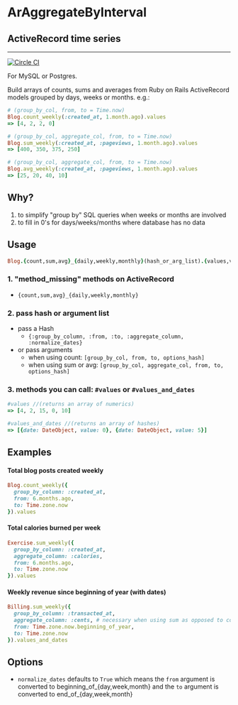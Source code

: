 # ArAggregateByInterval
## ActiveRecord time series
---

[![Circle CI](https://circleci.com/gh/jotto/ar_aggregate_by_interval.svg?style=svg)](https://circleci.com/gh/jotto/ar_aggregate_by_interval)

For MySQL or Postgres.

Build arrays of counts, sums and averages from Ruby on Rails ActiveRecord models grouped by days, weeks or months. e.g.:
```ruby
# (group_by_col, from, to = Time.now)
Blog.count_weekly(:created_at, 1.month.ago).values
=> [4, 2, 2, 0]

# (group_by_col, aggregate_col, from, to = Time.now)
Blog.sum_weekly(:created_at, :pageviews, 1.month.ago).values
=> [400, 350, 375, 250]

# (group_by_col, aggregate_col, from, to = Time.now)
Blog.avg_weekly(:created_at, :pageviews, 1.month.ago).values
=> [25, 20, 40, 10]
```

## Why?
1. to simplify "group by" SQL queries when weeks or months are involved
2. to fill in 0's for days/weeks/months where database has no data

## Usage
```ruby
Blog.{count,sum,avg}_{daily,weekly,monthly}(hash_or_arg_list).{values,values_and_dates}`
```

### 1. "method_missing" methods on ActiveRecord
* `{count,sum,avg}_{daily,weekly,monthly}`

### 2. pass hash or argument list

* pass a Hash
  * `{:group_by_column, :from, :to, :aggregate_column, :normalize_dates}`
* or pass arguments
  * when using count: `[group_by_col, from, to, options_hash]`
  * when using sum or avg: `[group_by_col, aggregate_col, from, to, options_hash]`

### 3. methods you can call: `#values` or `#values_and_dates`

```ruby
#values //(returns an array of numerics)
=> [4, 2, 15, 0, 10]
```
```ruby
#values_and_dates //(returns an array of hashes)
=> [{date: DateObject, value: 0}, {date: DateObject, value: 5}]
```
## Examples
#### Total blog posts created weekly
```ruby
Blog.count_weekly({
  group_by_column: :created_at,
  from: 6.months.ago,
  to: Time.zone.now
}).values
```

#### Total calories burned per week
```ruby
Exercise.sum_weekly({
  group_by_column: :created_at,
  aggregate_column: :calories,
  from: 6.months.ago,
  to: Time.zone.now
}).values
```

#### Weekly revenue since beginning of year (with dates)
```ruby
Billing.sum_weekly({
  group_by_column: :transacted_at,
  aggregate_column: :cents, # necessary when using sum as opposed to count
  from: Time.zone.now.beginning_of_year,
  to: Time.zone.now
}).values_and_dates
```

## Options
* `normalize_dates` defaults to `True` which means the `from` argument is converted to beginning_of_{day,week,month} and the `to` argument is converted to end_of_{day,week,month}
